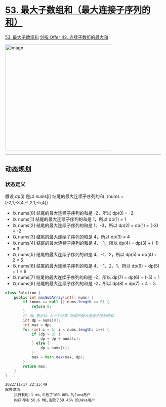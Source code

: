 # [53. 最大子数组和（最大连接子序列的和）](https://github.com/imtsingyun/LeetCode/issues/53)

[53. 最大子数组和](https://leetcode.cn/problems/maximum-subarray/)
[剑指 Offer 42. 连续子数组的最大和](https://leetcode.cn/problems/lian-xu-zi-shu-zu-de-zui-da-he-lcof/)

<img width="343" alt="image" src="https://user-images.githubusercontent.com/56377217/202466923-3afef7f2-cbc6-4c76-be2a-79ce59064747.png">


---

## 动态规划

### 状态定义
假设 dp(i) 是以 nums[i] 结尾的最大连续子序列的和（nums = [-2,1,-3,4,-1,2,1,-5,4]）
- 以 nums[0] 结尾的最大连续子序列的和是 -2，所以 dp(0) = -2
- 以 nums[1] 结尾的最大连续子序列的和是 1，所以 dp(1) = 1
- 以 nums[2] 结尾的最大连续子序列的和是 1、-3，所以 dp(2) = dp(1) + (-3) = -2
- 以 nums[3] 结尾的最大连续子序列的和是 4，所以 dp(3) = 4
- 以 nums[4] 结尾的最大连续子序列的和是 4、-1，所以 dp(4) = dp(3) + (-1) = 3
- 以 nums[5] 结尾的最大连续子序列的和是 4、-1、2，所以 dp(5) = dp(4) + 2 = 5
- 以 nums[6] 结尾的最大连续子序列的和是 4、-1、2、1，所以 dp(6) = dp(5) + 1 = 6
- 以 nums[7] 结尾的最大连续子序列的和是 -2，所以 dp(7) = dp(6) + (-5) = 1
- 以 nums[8] 结尾的最大连续子序列的和是 -2，所以 dp(8) = dp(7) + 4 = 5


```java
class Solution {
    public int maxSubArray(int[] nums) {
        if (nums == null || nums.length == 0) {
            return 0;
        }
        // dp 表示以 上一个元素 结尾的最大连续子序列的和
        int dp = nums[0];
        int max = dp;
        for (int i = 1; i < nums.length; i++) {
            if (dp > 0) {
                dp = dp + nums[i];
            } else {
                dp = nums[i];
            }
            max = Math.max(max, dp);
        }
        return max;
    }
}
```

```
2022/11/17 22:25:49	
解答成功:
	执行耗时:1 ms,击败了100.00% 的Java用户
	内存消耗:50.6 MB,击败了59.45% 的Java用户
```